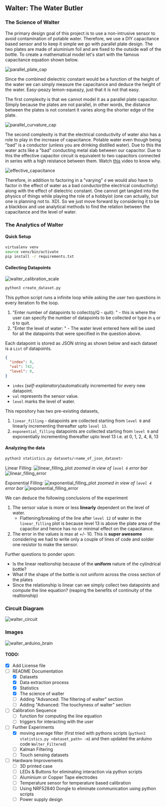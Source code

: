 ## Walter: The Water Butler

### The Science of Walter

The primary design goal of this project is to use a non-intrusive sensor to avoid contamination of potable water. Therefore, we use a DIY capacitance based sensor and to keep it simple we go with parallel plate design. The two plates are made of aluminium foil and are fixed to the outside wall of the bottle. To create a mathematical model let's start with the famous capacitance equation shown below.

![parallel_plate_cap](docs/parallel_plate_cap.gif)

Since the combined dielectric constant would be a function of the height of the water we can simply measure the capacitance and deduce the height of the water. Easy-peazy lemon-squeazy, just that it is not that easy.

The first complexity is that we cannot model it as a parallel plate capacitor. Simply because the plates are not parallel, in other words, the distance between the plates is not constant it varies along the shorter edge of the plate.

![parallel_curvature_cap](docs/parallel_curvature_cap.png)

The second complexity is that the electrical conductivity of water also has a role to play in the increase of capacitance. Potable water even though being "bad" is a conductor (unless you are drinking distilled water). Due to this the water acts like a "bad" conducting metal slab between our capacitor. Due to this the effective capacitor circuit is equivalent to two capacitors connected in series with a high reistance between them. Watch [this](https://www.youtube.com/watch?v=ygADYZEBmtc) video to know why.

![effective_capacitance](docs/effective_capacitance.png)

Therefore, in addition to factoring in a "varying" `d` we would also have to factor in the effect of water as a bad conductor(the electrical conductivity) along with the effect of dielectric constant. One cannot get tangled into the physics of things while playing the role of a hobbyist (one can actually, but one is planning not to. XD). So we just move forward by considering it to be a blackbox and use analytical methods to find the relation between the capacitance and the level of water.

### The Analytics of Walter

#### Quick Setup
```bash
virtualenv venv
source venv/bin/activate
pip install -r requirements.txt
```

#### Collecting Datapoints

![walter_calibration_scale](docs/walter_calibration_scale.jpg)

```bash
python3 create_dataset.py
```

This python script runs a infinite loop while asking the user two questions in every iteration fo the loop.

1. "Enter number of datapoints to collect(q/Q - quit): " - this is where the user can specify the number of datapoints to be collected or type in `q` or `Q` to quit.
2. "Enter the level of water: " - The water level entered here will be used for all the datapoints that were specified in the question above.

Each datapoint is stored as JSON string as shown below and each dataset is a `List` of datapoints.

```json
{
  "index": 0,
  "val": 742,
  "level": 0,
}
```

* `index` (*self-explanatory*)automatically incremented for every new datapoint.
* `val` represents the sensor value.
* `level` marks the level of water.

This repository has two pre-existing datasets,
1. `linear_filling` - datapoints are collected starting from `level 0` and linearly incrementing thereafter upto `level 13`.
2. `exponential_filling` datapoints are collected starting from `level 0` and exponentially incrementing thereafter upto level 13 i.e. at 0, 1, 2, 4, 8, 13

#### Analyzing the data

```bash
python3 statistics.py datasets/<name_of_json_dataset>
```

Linear Filling:
![linear_filling_plot](docs/linear_filling_plot.png)
*zoomed in view of `level 6` error bar*
![linear_filling_error](docs/linear_filling_error.png)

Exponential Filling:
![exponential_filling_plot](docs/exponential_filling_plot.png)
*zoomed in view of `level 4` error bar*
![exponential_filling_error](docs/exponential_filling_error.png)

We can deduce the following conclusions of the experiment
1. The sensor value is more or less **linearly** dependent on the level of water.
    * Flattening/breaking of the line after `level 12` of water in the `linear_filling` plot is because level 13 is above the plate area of the capacitor and hence has no or minimal effect on the capacitance.
2. The error in the values is max at +/- 10. This is **super awesome** considering we had to write only a couple of lines of code and solder one resistor to make the sensor.

Further questions to ponder upon:
* Is the linear realtionship because of the **uniform** nature of the cylindrical bottle?
* What if the shape of the bottle is not uniform across the cross section of the plates
* Since the relationship is linear can we simply collect two datapoints and compute the line equation? (reaping the benefits of continuity of the realtionship)

### Circuit Diagram
![walter_circuit](docs/walter_circuit.png)

### Images
![walter_arduino_brain](docs/walter_arduino_brain.jpeg)


#### TODO:
* [x] Add License file
* [ ] README Documentation
  * [x] Datasets
  * [x] Data extraction process
  * [x] Statistics
  * [x] The science of walter
  * [ ] Adding "Advanced: The filtering of walter" section
  * [ ] Adding "Advanced: The touchyness of walter" section
* [ ] Calibration Sequence
  * [ ] function for computing the line equation
  * [ ] triggers for interacting with the user
* [ ] Further Experiments
  * [x] moving average filter (first tried with pythons scripts (`python3 statistics.py <dataset_path> -m`) and then updated the arduino code `Walter_Filtered`)
  * [ ] Kalman Filtering
  * [ ] Touch sensing datasets
* [ ] Hardware Improvements
  * [ ] 3D printed case
  * [ ] LEDs & Buttons for eliminating interaction via python scripts
  * [ ] Aluminium or Copper Tape electrodes
  * [ ] Temperature sensor for temperature based calibration
  * [ ] Using NRF52840 Dongle to eliminate communication using python scripts
  * [ ] Power supply design
